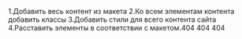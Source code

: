 1.Добавить весь контент из макета
2.Ко всем элементам контента добавить классы
3.Добавить стили для всего контента сайта
4.Расставить элементы в соответствии с макетом.404 404 404